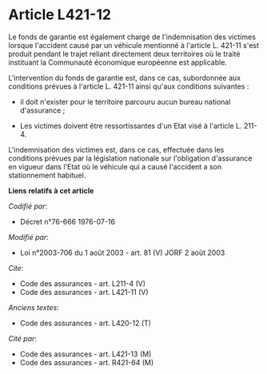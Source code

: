 # Article L421-12

Le fonds de garantie est également chargé de l'indemnisation des victimes lorsque l'accident causé par un véhicule mentionné
à l'article L. 421-11 s'est produit pendant le trajet reliant directement deux territoires où le traité instituant la
Communauté économique européenne est applicable.

L'intervention du fonds de garantie est, dans ce cas, subordonnée aux conditions prévues à l'article L. 421-11 ainsi qu'aux
conditions suivantes :

- il doit n'exister pour le territoire parcouru aucun bureau national d'assurance ;

- Les victimes doivent être ressortissantes d'un Etat visé à l'article L. 211-4.

L'indemnisation des victimes est, dans ce cas, effectuée dans les conditions prévues par la législation nationale sur
l'obligation d'assurance en vigueur dans l'Etat où le véhicule qui a causé l'accident a son stationnement habituel.

**Liens relatifs à cet article**

_Codifié par_:

  - Décret n°76-666 1976-07-16

_Modifié par_:

  - Loi n°2003-706 du 1 août 2003 - art. 81 (V) JORF 2 août 2003

_Cite_:

  - Code des assurances - art. L211-4 (V)
  - Code des assurances - art. L421-11 (V)

_Anciens textes_:

  - Code des assurances - art. L420-12 (T)

_Cité par_:

  - Code des assurances - art. L421-13 (M)
  - Code des assurances - art. R421-64 (M)
